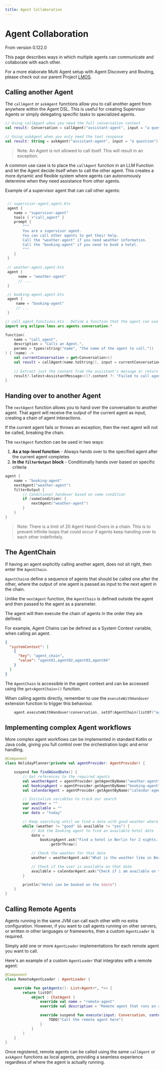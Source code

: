 ```yaml
---
title: Agent Collaboration
---
```

# Agent Collaboration

From version 0.122.0

This page describes ways in which multiple agents can communicate and collaborate with each other.

For a more elaborate Multi Agent setup with Agent Discovery and Routing, 
please check out our parent Project [LMOS](https://eclipse.dev/lmos/).

## Calling another Agent

The `callAgent` or `askAgent` functions allow you to call another agent from anywhere within the Agent DSL.
This is useful for creating Supervisor Agents or simply delegating specific tasks to specialized agents.

```kotlin
// Using callAgent when you need the full conversation context
val result: Conversation = callAgent("assistant-agent", input = "a question".toConversation()).getOrNull()

// Using askAgent when you only need the text response
val result: String = askAgent("assistant-agent", input = "a question").getOrNull()
```

> Note: An Agent is not allowed to call itself. This will result in an exception.

A common use case is to place the `callAgent` function in an LLM Function
and let the Agent decide itself when to call the other agent. This creates a more dynamic and flexible system
where agents can autonomously determine when they need assistance from other agents.

Example of a supervisor agent that can call other agents:

```kts

 // supervisor-agent.agent.kts 
 agent {
    name = "supervisor-agent"
    tools { +"call_agent" }   
    prompt {
        """
        You are a supervisor agent. 
        You can call other agents to get their help.
        Call the "weather-agent" if you need weather information.
        Call the "booking-agent" if you need to book a hotel.
        """
    } 
 }
 
 // weather-agent.agent.kts 
 agent { 
      name = "weather-agent"
      // ...
 }

 // booking-agent.agent.kts 
 agent {
     name = "booking-agent"
     // ... 
 }

// call_agent.functions.kts - Define a function that the agent can use to call other agents.
import org.eclipse.lmos.arc.agents.conversation.*

function(
    name = "call_agent",
    description = "Calls an Agent.",
    params = types(string("name", "the name of the agent to call."))
) { (name) ->
    val currentConversation = get<Conversation>()
    val result = callAgent(name.toString(), input = currentConversation).getOrNull()
    
    // Extract just the content from the assistant's message or return an error message
    result?.latest<AssistantMessage>()?.content ?: "Failed to call agent $name!"
}

```

## Handing over to another Agent

The `nextAgent` function allows you to hand over the conversation to another agent.
That agent will receive the output of the current agent as input, creating a chain of agent interactions.

If the current agent fails or throws an exception, then the next agent will not be called, breaking the chain.

The `nextAgent` function can be used in two ways:

1. **As a top-level function** - Always hands over to the specified agent after the current agent completes
2. **In the `filterOutput` block** - Conditionally hands over based on specific criteria

```kts
agent {
    name = "booking-agent"
    nextAgent("weather-agent")
    filterOutput {
        // Conditional handover based on some condition
        if (someCondition) {
            nextAgent("weather-agent") 
        }
    }
}
```

> Note: There is a limit of 20 Agent Hand-Overs in a chain. This is to prevent infinite loops that could occur if agents keep handing over to each other indefinitely.


## The AgentChain

If having an agent explicitly calling another agent, does not sit right, then enter the `AgentChain`.

`AgentChain`s define a sequence of agents that should be called one after the other, 
where the output of one agent is passed as input to the next agent in the chain.

Unlike the `nextAgent` function, the `AgentChain` is defined outside the agent and then passed to 
the agent as a parameter.

The agent will then execute the chain of agents in the order they are defined.

For example, Agent Chains can be defined as a System Context variable, when calling an agent.

```json
{
  "systemContext": [
    {
      "key": "agent_chain",
      "value": "agent01,agent02,agent03,agent04"
    }
  ]
}

```

The `AgentChain` is accessible in the agent context and can be accessed using the `get<AgentChain>()` function.

When calling agents directly, remember to use the `executeWithHandover` extension function to trigger this behaviour.

```kts
    agent.executeWithHandover(conversation, setOf(AgentChain(listOf("agent01,agent02,agent03,agent04"))))
```


## Implementing complex Agent workflows 

More complex agent workflows can be implemented in standard Kotlin or Java code, 
giving you full control over the orchestration logic and error handling.


```kts
@Component
class HolidayPlanner(private val agentProvider: AgentProvider) {

    suspend fun findAGoodDate() {
        // Get references to the required agents
        val weatherAgent = agentProvider.getAgentByName("weather-agent") as ChatAgent
        val bookingAgent = agentProvider.getAgentByName("booking-agent") as ChatAgent
        val calendarAgent = agentProvider.getAgentByName("calendar-agent") as ChatAgent

        // Initialize variables to track our search
        var weather = ""
        var available = ""
        var date = "today"

        // Keep searching until we find a date with good weather where the user is available
        while (weather != "good" && available != "yes") {
            // Ask the booking agent to find an available hotel date
            date =
                bookingAgent.ask("Find a hotel in Berlin for 2 nights. Return the first available date after $date.")
                    .getOrThrow()

            // Check the weather for that date
            weather = weatherAgent.ask("What is the weather like in Berlin on $date? Return good or bad.").getOrThrow()

            // Check if the user is available on that date
            available = calendarAgent.ask("Check if i am available on the $date? Return yes or no.").getOrThrow()
        }

        println("Hotel can be booked on the $date")
    }
}
```


## Calling Remote Agents

Agents running in the same JVM can call each other with no extra configuration. 
However, if you want to call agents running on other servers, or written in other languages or frameworks, 
then a custom `AgentLoader` is required.

Simply add one or more `AgentLoader` implementations for each remote agent you want to call. 

Here's an example of a custom `AgentLoader` that integrates with a remote agent:

```kts
@Component
class RemoteAgentLoader : AgentLoader {

    override fun getAgents(): List<Agent<*, *>> {
        return listOf(
            object : ChatAgent {
                override val name = "remote-agent"
                override val description = "Remote agent that runs on a different server"

                override suspend fun execute(input: Conversation, context: Set<Any>): Result<Conversation, AgentFailedException> {
                    TODO("Call the remote agent here")
                }
            }
        )
    }
}
```

Once registered, remote agents can be called using the same `callAgent` or `askAgent` functions as local agents, 
providing a seamless experience regardless of where the agent is actually running.
